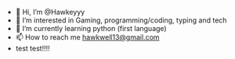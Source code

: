 - 👋 Hi, I’m @Hawkeyyy
- 👀 I’m interested in Gaming, programming/coding, typing and tech
- 🌱 I’m currently learning python (first language)
- 📫 How to reach me hawkwell13@gmail.com
- test test!!!!
<!---
Hawkeyyy/Hawkeyyy is a ✨ special ✨ repository because its `README.md` (this file) appears on your GitHub profile.
You can click the Preview link to take a look at your changes.
--->
